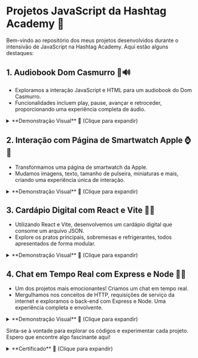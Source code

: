 # Projetos JavaScript da Hashtag Academy 🚀

Bem-vindo ao repositório dos meus projetos desenvolvidos durante o intensivão de JavaScript na Hashtag Academy. Aqui estão alguns destaques:

## 1. Audiobook Dom Casmurro 📖🔊
   - Exploramos a interação JavaScript e HTML para um audiobook do Dom Casmurro.
   - Funcionalidades incluem play, pause, avançar e retroceder, proporcionando uma experiência completa de áudio.

<details>
  <summary>**Demonstração Visual** 🎥 (Clique para expandir)</summary>

  ![Audiobook Dom Casmurro](https://github.com/WillianNog/JS-Hashtag-4-em-1/blob/main/Aula%201%20-%20Audiobook/Dom%20casmurro.png?raw=true)

</details>

## 2. Interação com Página de Smartwatch Apple ⌚🍏
   - Transformamos uma página de smartwatch da Apple.
   - Mudamos imagens, texto, tamanho de pulseira, miniaturas e mais, criando uma experiência única de interação.

<details>
  <summary>**Demonstração Visual** 🎥 (Clique para expandir)</summary>

  ![Interação com Página de Smartwatch Apple](https://github.com/WillianNog/JS-Hashtag-4-em-1/blob/main/Aula%202%20-%20Site%20Apple/Pagina%20Apple%20Watch.png?raw=true)

</details>

## 3. Cardápio Digital com React e Vite 🍔🥤
   - Utilizando React e Vite, desenvolvemos um cardápio digital que consome um arquivo JSON.
   - Explore os pratos principais, sobremesas e refrigerantes, todos apresentados de forma modular.

<details>
  <summary>**Demonstração Visual** 🎥 (Clique para expandir)</summary>

  ![Cardápio Digital com React e Vite](https://github.com/WillianNog/JS-Hashtag-4-em-1/blob/main/Aula%203%20-%20Cardapio%20Digital/Card%C3%A1pio%20Digital.png?raw=true)

</details>

## 4. Chat em Tempo Real com Express e Node 💬🚀
   - Um dos projetos mais emocionantes! Criamos um chat em tempo real.
   - Mergulhamos nos conceitos de HTTP, requisições de serviço da internet e exploramos o back-end com Express e Node. Uma experiência completa e envolvente.

<details>
  <summary>**Demonstração Visual** 🎥 (Clique para expandir)</summary>

  ![Chat em Tempo Real com Express e Node](https://github.com/WillianNog/JS-Hashtag-4-em-1/blob/main/Aula%204%20-%20Chat%20em%20Tempo%20Real/Chat%20em%20Tempo%20Real%20.png?raw=true)

</details>

Sinta-se à vontade para explorar os códigos e experimentar cada projeto. Espero que encontre algo fascinante aqui!

<details>
<summary>**Certificado** 🎥 (Clique para expandir)</summary>

  ![Certificado](https://github.com/WillianNog/JS-Hashtag-4-em-1/blob/main/Certificado.png)

</details>
